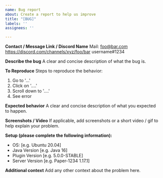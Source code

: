 ```yaml
---
name: Bug report
about: Create a report to help us improve
title: "[BUG]"
labels: ''
assignees: ''

---
```


**Contact / Message Link / Discord Name**
Mail: foo@bar.com
https://discord.com/channels/xyz/foo/bar
username#1234

**Describe the bug**
A clear and concise description of what the bug is.

**To Reproduce**
Steps to reproduce the behavior:
1. Go to '...'
2. Click on '....'
3. Scroll down to '....'
4. See error

**Expected behavior**
A clear and concise description of what you expected to happen.

**Screenshots / Video**
If applicable, add screenshots or a short video / gif to help explain your problem.

**Setup (please complete the following information):**
 - OS: [e.g. Ubuntu 20.04]
 - Java Version [e.g. Java 16]
 - Plugin Version [e.g. 5.0.0-STABLE]
 - Server Version [e.g. Paper-1234 1.17.1]

**Additional context**
Add any other context about the problem here.
